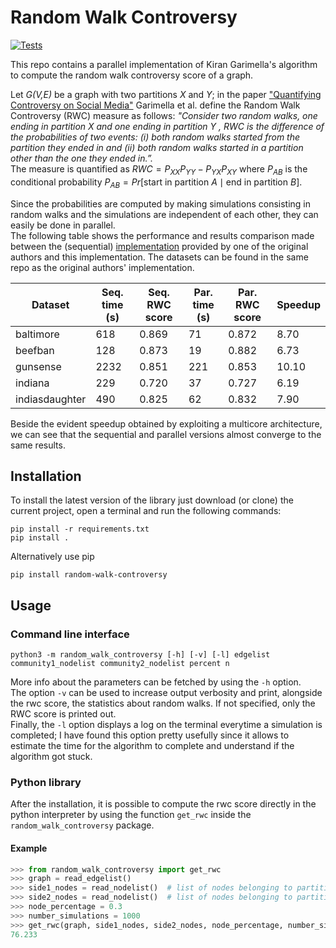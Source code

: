 # Random Walk Controversy

[![Tests](https://github.com/bendico765/random_walk_controversy/actions/workflows/github-actions-demo.yml/badge.svg?branch=master)](https://github.com/bendico765/random_walk_controversy/actions/workflows/github-actions-demo.yml)

This repo contains a parallel implementation of Kiran Garimella's algorithm to compute the random walk controversy 
score of a graph.  

Let _G(V,E)_ be a graph with two partitions _X_ and _Y_; in the paper
["Quantifying Controversy on Social Media"](https://dl.acm.org/doi/abs/10.1145/3140565) Garimella et al. define the 
Random Walk Controversy (RWC) measure as follows: _"Consider two random walks, one ending in partition X and one ending 
in partition Y , RWC is the difference of the probabilities of two events: (i) both random walks started from the 
partition they ended in and (ii) both random walks started in a partition other than the one they ended in.”._  
The measure is quantified as $RWC = P_{XX}P_{YY} - P_{YX}P_{XY}$ where $P_{AB}$ is the conditional 
probability $P_{AB} = Pr[\mbox{start in partition }A \mid \mbox{end in partition }B]$.  

Since the probabilities are computed by making simulations consisting in random walks and the simulations are independent
of each other, they can easily be done in parallel.  
The following table shows the performance and results comparison made between the (sequential) 
[implementation](https://github.com/gvrkiran/controversy-detection) provided by one of the original authors and this 
implementation. The datasets can be found in the same repo as the original authors' implementation.

| **Dataset**    | **Seq. time (s)** | **Seq. RWC score** | **Par. time (s)** | **Par. RWC score** | **Speedup** |
|----------------|-------------------|--------------------|-------------------|--------------------|-------------|
| baltimore      | 618               | 0.869              | 71                | 0.872              | 8.70        |
| beefban        | 128               | 0.873              | 19                | 0.882              | 6.73        |
| gunsense       | 2232              | 0.851              | 221               | 0.853              | 10.10       |
| indiana        | 229               | 0.720              | 37                | 0.727              | 6.19        |
| indiasdaughter | 490               | 0.825              | 62                | 0.832              | 7.90        |

Beside the evident speedup obtained by exploiting a multicore architecture, we can see that the sequential and parallel
versions almost converge to the same results.

## Installation
To install the latest version of the library just download (or clone) the current project, open a terminal and run the 
following commands:
```
pip install -r requirements.txt
pip install .
```
Alternatively use pip
```
pip install random-walk-controversy
```

## Usage
### Command line interface
```
python3 -m random_walk_controversy [-h] [-v] [-l] edgelist community1_nodelist community2_nodelist percent n
```
More info about the parameters can be fetched by using the ```-h``` option.  
The option  ```-v``` can be used to increase output verbosity and print, alongside the rwc score, the statistics about
random walks. If not specified, only the RWC score is printed out.  
Finally, the ```-l``` option displays a log on the terminal everytime a simulation is completed; I have found this option 
pretty usefully since it allows to estimate the time for the algorithm to complete and understand if the algorithm got 
stuck.


### Python library
After the installation, it is possible to compute the rwc score directly in the python interpreter by using the function
```get_rwc``` inside the ```random_walk_controversy``` package.

#### Example
```python
>>> from random_walk_controversy import get_rwc
>>> graph = read_edgelist()
>>> side1_nodes = read_nodelist()  # list of nodes belonging to partition 1
>>> side2_nodes = read_nodelist()  # list of nodes belonging to partition 2
>>> node_percentage = 0.3
>>> number_simulations = 1000
>>> get_rwc(graph, side1_nodes, side2_nodes, node_percentage, number_simulations)
76.233
```

